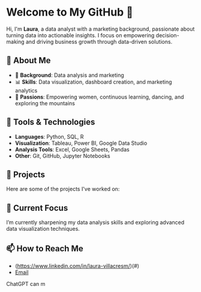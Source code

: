
# Welcome to My GitHub 👋

Hi, I'm **Laura**, a data analyst with a marketing background, passionate about turning data into actionable insights. I focus on empowering decision-making and driving business growth through data-driven solutions.

## 🌟 About Me
- 💼 **Background**: Data analysis and marketing
- 📊 **Skills**: Data visualization, dashboard creation, and marketing analytics
- 🧠 **Passions**: Empowering women, continuous learning, dancing, and exploring the mountains

## 🔧 Tools & Technologies
- **Languages**: Python, SQL, R
- **Visualization**: Tableau, Power BI, Google Data Studio
- **Analysis Tools**: Excel, Google Sheets, Pandas
- **Other**: Git, GitHub, Jupyter Notebooks

## 🚀 Projects
Here are some of the projects I've worked on:

## 🌱 Current Focus
I’m currently sharpening my data analysis skills and exploring advanced data visualization techniques.

## 📫 How to Reach Me
- (https://www.linkedin.com/in/laura-villacresm/)(#)
- [Email](lauravmktg@gmail.com)











ChatGPT can m
